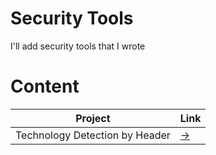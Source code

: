 # Security Tools
I'll add security tools that I wrote 

# Content
| Project | Link |
| ------ | ------ |
| Technology Detection by Header | [->](https://github.com/keraattin/SecurityTools/tree/main/Technology%20Detection%20by%20Header) |